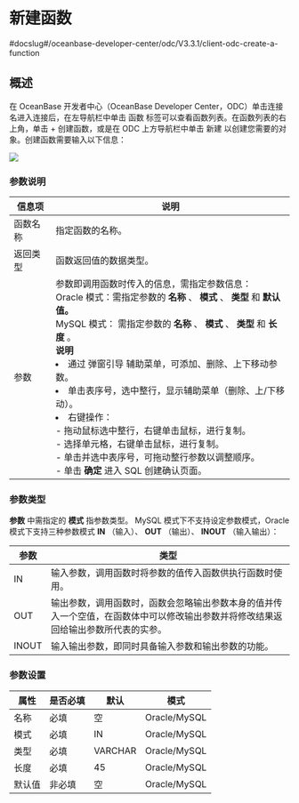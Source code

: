 新建函数 
=========================
#docslug#/oceanbase-developer-center/odc/V3.3.1/client-odc-create-a-function


概述 
-----------------------

在 OceanBase 开发者中心（OceanBase Developer Center，ODC）单击连接名进入连接后，在左导航栏中单击 函数 标签可以查看函数列表。在函数列表的右上角，单击 + 创建函数，或是在 ODC 上方导航栏中单击 新建 以创建您需要的对象。创建函数需要输入以下信息：

![](https://help-static-aliyun-doc.aliyuncs.com/assets/img/zh-CN/6422441361/p138325.png)

### 参数说明 



| 信息项  |                                                                                                                                                                                                                                                                                                                                           说明                                                                                                                                                                                                                                                                                                                                            |
|------|-----------------------------------------------------------------------------------------------------------------------------------------------------------------------------------------------------------------------------------------------------------------------------------------------------------------------------------------------------------------------------------------------------------------------------------------------------------------------------------------------------------------------------------------------------------------------------------------------------------------------------------------------------------------------------------------|
| 函数名称 | 指定函数的名称。                                                                                                                                                                                                                                                                                                                                                                                                                                                                                                                                                                                                                                                                                |
| 返回类型 | 函数返回值的数据类型。                                                                                                                                                                                                                                                                                                                                                                                                                                                                                                                                                                                                                                                                             |
| 参数   | 参数即调用函数时传入的信息，需指定参数信息：<br> Oracle 模式：需指定参数的 **名称** 、 **模式** 、 **类型** 和 **默认值。**<br>  MySQL 模式： 需指定参数的 **名称** 、 **模式** 、 **类型** 和 **长度** 。 <br>**说明**<br>  <li> 通过 弹窗引导 辅助菜单，可添加、删除、上下移动参数。</li>   <li> 单击表序号，选中整行，显示辅助菜单（删除、上/下移动）。</li>   <li> 右键操作：<br> - 拖动鼠标选中整行，右键单击鼠标，进行复制。<br>   - 选择单元格，右键单击鼠标，进行复制。<br>     - 单击并选中表序号，可拖动整行参数以调整顺序。<br>   - 单击 **确定** 进入 SQL 创建确认页面。   |



### 参数类型 

**参数** 中需指定的 **模式** 指参数类型。
MySQL 模式下不支持设定参数模式，Oracle 模式下支持三种参数模式 **IN** （输入）、 **OUT** （输出）、 **INOUT** （输入输出）：

| **参数** |                              **类型**                               |
|--------|-------------------------------------------------------------------|
| IN     | 输入参数，调用函数时将参数的值传入函数供执行函数时使用。                                      |
| OUT    | 输出参数，调用函数时，函数会忽略输出参数本身的值并传入一个空值，在函数体中可以修改输出参数并将修改结果返回给输出参数所代表的实参。 |
| INOUT  | 输入输出参数，即同时具备输入参数和输出参数的功能。                                         |



### 参数设置 



| 属性  | 是否必填 |   默认    |      模式      |
|-----|------|---------|--------------|
| 名称  | 必填   | 空       | Oracle/MySQL |
| 模式  | 必填   | IN      | Oracle/MySQL |
| 类型  | 必填   | VARCHAR | Oracle/MySQL |
| 长度  | 必填   | 45      | Oracle/MySQL |
| 默认值 | 非必填  | 空       | Oracle/MySQL |



